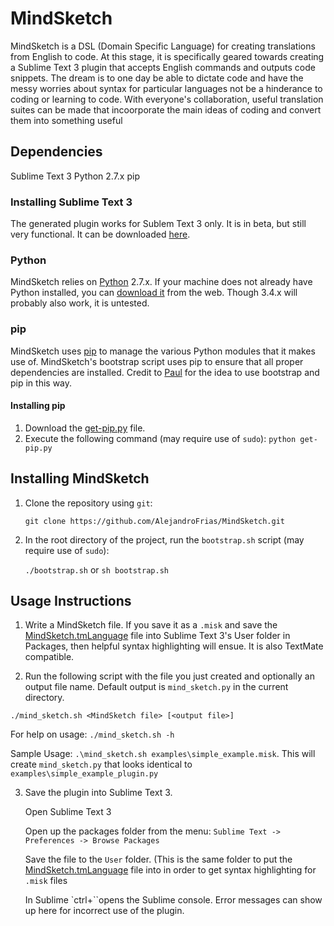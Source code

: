 # MindSketch

MindSketch is a DSL (Domain Specific Language) for creating translations from English to code. At this stage, it is specifically geared towards creating a Sublime Text 3 plugin that accepts English commands and outputs code snippets. The dream is to one day be able to dictate code and have the messy worries about syntax for particular languages not be a hinderance to coding or learning to code. With everyone's collaboration, useful translation suites can be made that incoorporate the main ideas of coding and convert them into something useful

## Dependencies
Sublime Text 3
Python 2.7.x
pip

### Installing Sublime Text 3

The generated plugin works for Sublem Text 3 only. It is in beta, but still very functional. It can be downloaded [here](http://www.sublimetext.com/3).

### Python

MindSketch relies on [Python](https://www.python.org/) 2.7.x. If your machine does not already have Python installed, you can [download it](https://www.python.org/downloads/) from the web. Though 3.4.x will probably also work, it is untested.

### pip

MindSketch uses [pip](https://pypi.python.org/pypi/pip)  to manage the various Python modules that it makes use of.  MindSketch's bootstrap script uses pip to ensure that all proper dependencies are installed. Credit to [Paul](https://github.com/PaulDapolito) for the idea to use bootstrap and pip in this way.

#### Installing pip

1. Download the [get-pip.py](https://bootstrap.pypa.io/get-pip.py) file.
2. Execute the following command (may require use of `sudo`): `python get-pip.py`

## Installing MindSketch

1. Clone the repository using `git`:

	`git clone https://github.com/AlejandroFrias/MindSketch.git`

2. In the root directory of the project, run the `bootstrap.sh` script (may require use of `sudo`):

	`./bootstrap.sh` or `sh bootstrap.sh`
	
## Usage Instructions

1. Write a MindSketch file. If you save it as a `.misk` and save the [MindSketch.tmLanguage](https://github.com/AlejandroFrias/MindSketch/blob/master/source/MindSketch.tmLanguage) file into Sublime Text 3's User folder in Packages, then helpful syntax highlighting will ensue. It is also TextMate compatible.

2. Run the following script with the file you just created and optionally an output file name. Default output is `mind_sketch.py` in the current directory.
  
  `./mind_sketch.sh <MindSketch file> [<output file>]`

  For help on usage: `./mind_sketch.sh -h`
  
  Sample Usage: `.\mind_sketch.sh examples\simple_example.misk`. This will create `mind_sketch.py` that looks identical to `examples\simple_example_plugin.py`

3. Save the plugin into Sublime Text 3.

	Open Sublime Text 3
	
	Open up the packages folder from the menu: `Sublime Text -> Preferences -> Browse Packages`
	
	Save the file to the `User` folder. (This is the same folder to put the [MindSketch.tmLanguage](https://github.com/AlejandroFrias/MindSketch/blob/master/source/MindSketch.tmLanguage) file into in order to get syntax highlighting for `.misk` files 
	
	In Sublime `ctrl+``opens the Sublime console. Error messages can show up here for incorrect use of the plugin.


